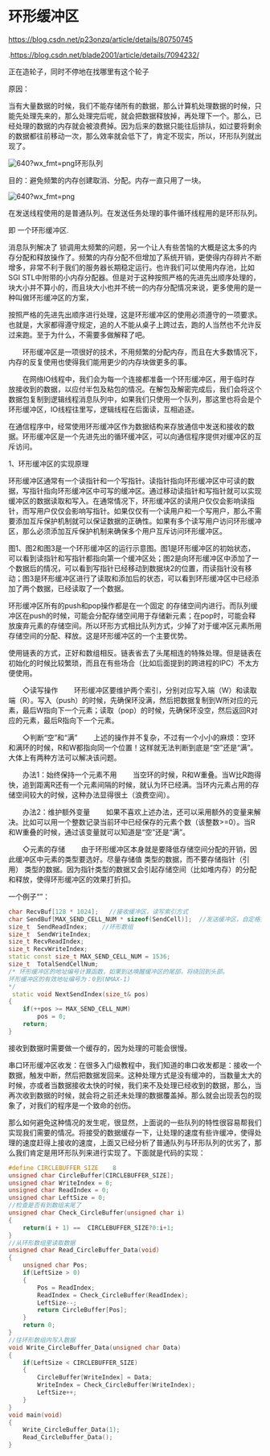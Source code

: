 # 环形缓冲区



<https://blog.csdn.net/p23onzq/article/details/80750745>

.<https://blog.csdn.net/blade2001/article/details/7094232/>

正在造轮子，同时不停地在找哪里有这个轮子

原因：

当有大量数据的时候，我们不能存储所有的数据，那么计算机处理数据的时候，只能先处理先来的，那么处理完后呢，就会把数据释放掉，再处理下一个。那么，已经处理的数据的内存就会被浪费掉。因为后来的数据只能往后排队，如过要将剩余的数据都往前移动一次，那么效率就会低下了，肯定不现实，所以，环形队列就出现了。

![640?wx_fmt=png](https://ss.csdn.net/p?https://mmbiz.qpic.cn/mmbiz_png/rcIZQGIkZaMLn6IPyZvLxg9Mu7zOe4LkgNXLTsiaibiavtCXyFpUJyiaLxSagm7FuQxq4Z3u2sAxbqMjo9mTTdc5wA/640?wx_fmt=png)环形队列

目的：避免频繁的内存创建取消、分配。内存一直只用了一块。

 

![640?wx_fmt=png](https://ss.csdn.net/p?https://mmbiz.qpic.cn/mmbiz_png/rcIZQGIkZaMLn6IPyZvLxg9Mu7zOe4Lkr0LicRvFRnwSBGYOyiaOSvv8bugrhB8lUicib53R6KzicLrYTa7L4HCpuCg/640?wx_fmt=png)

在发送线程使用的是普通队列。在发送任务处理的事件循环线程用的是环形队列。

即 一个环形缓冲区.
 

消息队列解决了 锁调用太频繁的问题，另一个让人有些苦恼的大概是这太多的内存分配和释放操作了。频繁的内存分配不但增加了系统开销，更使得内存碎片不断增多，非常不利于我们的服务器长期稳定运行。也许我们可以使用内存池，比如SGI STL中附带的小内存分配器。但是对于这种按照严格的先进先出顺序处理的，块大小并不算小的，而且块大小也并不统一的内存分配情况来说，更多使用的是一种叫做环形缓冲区的方案，

按照严格的先进先出顺序进行处理，这是环形缓冲区的使用必须遵守的一项要求。也就是，大家都得遵守规定，追的人不能从桌子上跨过去，跑的人当然也不允许反过来跑。至于为什么，不需要多做解释了吧。

　　环形缓冲区是一项很好的技术，不用频繁的分配内存，而且在大多数情况下，内存的反复使用也使得我们能用更少的内存块做更多的事。
 
　　在网络IO线程中，我们会为每一个连接都准备一个环形缓冲区，用于临时存放接收到的数据，以应付半包及粘包的情况。在解包及解密完成后，我们会将这个数据包复制到逻辑线程消息队列中，如果我们只使用一个队列，那这里也将会是个环形缓冲区，IO线程往里写，逻辑线程在后面读，互相追逐。

在通信程序中，经常使用环形缓冲区作为数据结构来存放通信中发送和接收的数据。环形缓冲区是一个先进先出的循环缓冲区，可以向通信程序提供对缓冲区的互斥访问。

1、环形缓冲区的实现原理

环形缓冲区通常有一个读指针和一个写指针。读指针指向环形缓冲区中可读的数据，写指针指向环形缓冲区中可写的缓冲区。通过移动读指针和写指针就可以实现缓冲区的数据读取和写入。在通常情况下，环形缓冲区的读用户仅仅会影响读指针，而写用户仅仅会影响写指针。如果仅仅有一个读用户和一个写用户，那么不需要添加互斥保护机制就可以保证数据的正确性。如果有多个读写用户访问环形缓冲区，那么必须添加互斥保护机制来确保多个用户互斥访问环形缓冲区。

图1、图2和图3是一个环形缓冲区的运行示意图。图1是环形缓冲区的初始状态，可以看到读指针和写指针都指向第一个缓冲区处；图2是向环形缓冲区中添加了一个数据后的情况，可以看到写指针已经移动到数据块2的位置，而读指针没有移动；图3是环形缓冲区进行了读取和添加后的状态，可以看到环形缓冲区中已经添加了两个数据，已经读取了一个数据。

环形缓冲区所有的push和pop操作都是在一个固定 的存储空间内进行。而队列缓冲区在push的时候，可能会分配存储空间用于存储新元素；在pop时，可能会释放废弃元素的存储空间。所以环形方式相比队列方式，少掉了对于缓冲区元素所用存储空间的分配、释放。这是环形缓冲区的一个主要优势。

使用链表的方式，正好和数组相反。链表省去了头尾相连的特殊处理。但是链表在初始化的时候比较繁琐，而且在有些场合（比如后面提到的跨进程的IPC）不太方便使用。

　　◇读写操作
　　环形缓冲区要维护两个索引，分别对应写入端（W）和读取端（R）。写入（push）的时候，先确保环没满，然后把数据复制到W所对应的元素，最后W指向下一个元素；读取（pop）的时候，先确保环没空，然后返回R对应的元素，最后R指向下一个元素。

　　◇判断“空”和“满”
　　上述的操作并不复杂，不过有一个小小的麻烦：空环和满环的时候，R和W都指向同一个位置！这样就无法判断到底是“空”还是“满”。大体上有两种方法可以解决该问题。

　　办法1：始终保持一个元素不用
　　当空环的时候，R和W重叠。当W比R跑得快，追到距离R还有一个元素间隔的时候，就认为环已经满。当环内元素占用的存储空间较大的时候，这种办法显得很土（浪费空间）。

　　办法2：维护额外变量
　　如果不喜欢上述办法，还可以采用额外的变量来解决。比如可以用一个整数记录当前环中已经保存的元素个数（该整数>=0）。当R和W重叠的时候，通过该变量就可以知道是“空”还是“满”。

　　◇元素的存储
　　由于环形缓冲区本身就是要降低存储空间分配的开销，因此缓冲区中元素的类型要选好。尽量存储值 类型的数据，而不要存储指针（引用） 类型的数据。因为指针类型的数据又会引起存储空间（比如堆内存）的分配和释放，使得环形缓冲区的效果打折扣。
 

一个例子“”：

``` cpp
char RecvBuf[128 * 1024];   //接收缓冲区，读写索引方式   
char SendBuf[MAX_SEND_CELL_NUM * sizeof(SendCell)];  //发送缓冲区，自定格式，每个节点存储 缓冲位置，缓冲长度，读取位置     
size_t  SendReadIndex;    //环形数组
size_t  SendWriteIndex;        
size_t RecvReadIndex;
size_t RecvWriteIndex;
static const size_t MAX_SEND_CELL_NUM = 1536;
size_t  TotalSendCellNum;
/* 环形缓冲区的地址编号计算函数，如果到达唤醒缓冲区的尾部，将绕回到头部。
环形缓冲区的有效地址编号为：0到(NMAX-1)
*/
 static void NextSendIndex(size_t& pos)
{
    if(++pos >= MAX_SEND_CELL_NUM)
        pos = 0;
    return;
}
```

接收到数据时需要做一个缓存的，因为处理的可能会很慢。

串口环形缓冲区收发：在很多入门级教程中，我们知道的串口收发都是：接收一个数据，触发中断，然后把数据发回来。这种处理方式是没有缓冲的，当数量太大的时候，亦或者当数据接收太快的时候，我们来不及处理已经收到的数据，那么，当再次收到数据的时候，就会将之前还未处理的数据覆盖掉。那么就会出现丢包的现象了，对我们的程序是一个致命的创伤。

那么如何避免这种情况的发生呢，很显然，上面说的一些队列的特性很容易帮我们实现我们需要的情况。将接受的数据缓存一下，让处理的速度有些许缓冲，使得处理的速度赶得上接收的速度，上面又已经分析了普通队列与环形队列的优劣了，那么我们肯定是用环形队列来进行实现了。下面就是代码的实现：


``` cpp
#define CIRCLEBUFFER_SIZE    8
unsigned char CircleBuffer[CIRCLEBUFFER_SIZE];
unsigned char WriteIndex = 0;
unsigned char ReadIndex = 0;
unsigned char LeftSize = 0;
//检查是否有到数组末尾了
unsigned char Check_CircleBuffer(unsigned char i)
{
    return(i + 1) ==  CIRCLEBUFFER_SIZE?0:i+1; 
}
//从环形数组里读取数据
unsigned char Read_CircleBuffer_Data(void)
{
    unsigned char Pos;
    if(LeftSize > 0)
    {
        Pos = ReadIndex;
        ReadIndex = Check_CircleBuffer(ReadIndex);
        LeftSize--;
        return CircleBuffer[Pos];
    }
    return 0;
}
//往环形数组内写入数据
void Write_CircleBuffer_Data(unsigned char Data)
{
    if(LeftSize < CIRCLEBUFFER_SIZE)
    {
        CircleBuffer[WriteIndex] = Data;
        WriteIndex = Check_CircleBuffer(WriteIndex);
        LeftSize++;
    }
}
void main(void)
{
    Write_CircleBuffer_Data(1);
    Read_CircleBuffer_Data();
}
```

 